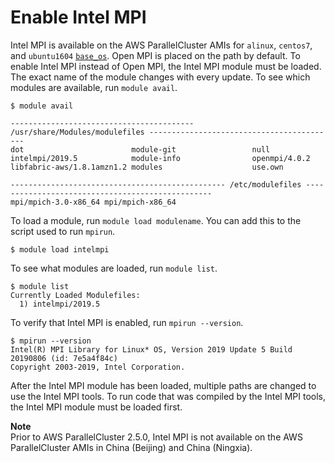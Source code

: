 # Enable Intel MPI<a name="intelmpi"></a>

Intel MPI is available on the AWS ParallelCluster AMIs for `alinux`, `centos7`, and `ubuntu1604` [`base_os`](cluster-definition.md#base-os)\. Open MPI is placed on the path by default\. To enable Intel MPI instead of Open MPI, the Intel MPI module must be loaded\. The exact name of the module changes with every update\. To see which modules are available, run `module avail`\.

```
$ module avail

----------------------------------------- /usr/share/Modules/modulefiles ------------------------------------------
dot                        module-git                 null
intelmpi/2019.5            module-info                openmpi/4.0.2
libfabric-aws/1.8.1amzn1.2 modules                    use.own

------------------------------------------------ /etc/modulefiles -------------------------------------------------
mpi/mpich-3.0-x86_64 mpi/mpich-x86_64
```

To load a module, run `module load modulename`\. You can add this to the script used to run `mpirun`\.

```
$ module load intelmpi
```

To see what modules are loaded, run `module list`\.

```
$ module list
Currently Loaded Modulefiles:
  1) intelmpi/2019.5
```

To verify that Intel MPI is enabled, run `mpirun --version`\.

```
$ mpirun --version
Intel(R) MPI Library for Linux* OS, Version 2019 Update 5 Build 20190806 (id: 7e5a4f84c)
Copyright 2003-2019, Intel Corporation.
```

After the Intel MPI module has been loaded, multiple paths are changed to use the Intel MPI tools\. To run code that was compiled by the Intel MPI tools, the Intel MPI module must be loaded first\.

**Note**  
Prior to AWS ParallelCluster 2\.5\.0, Intel MPI is not available on the AWS ParallelCluster AMIs in China \(Beijing\) and China \(Ningxia\)\.